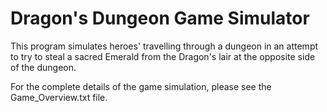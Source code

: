 # Dragon's Dungeon Game Simulator

This program simulates heroes' travelling through a dungeon in an attempt to try to steal a sacred Emerald from the Dragon's lair at the opposite side of the dungeon. 

For the complete details of the game simulation, please see the Game_Overview.txt file.
